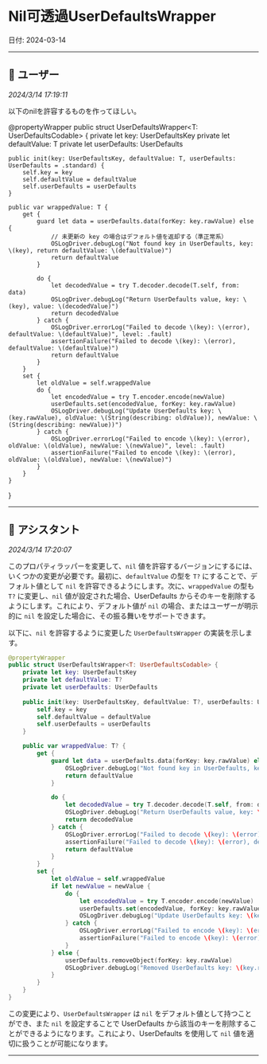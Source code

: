# Nil可透過UserDefaultsWrapper

日付: 2024-03-14

---

## 👤 ユーザー
*2024/3/14 17:19:11*

以下のnilを許容するものを作ってほしい。

@propertyWrapper
public struct UserDefaultsWrapper&lt;T: UserDefaultsCodable&gt; {
    private let key: UserDefaultsKey
    private let defaultValue: T
    private let userDefaults: UserDefaults
    
    public init(key: UserDefaultsKey, defaultValue: T, userDefaults: UserDefaults = .standard) {
        self.key = key
        self.defaultValue = defaultValue
        self.userDefaults = userDefaults
    }

    public var wrappedValue: T {
        get {
            guard let data = userDefaults.data(forKey: key.rawValue) else {
                // 未更新の key の場合はデフォルト値を返却する（準正常系）
                OSLogDriver.debugLog("Not found key in UserDefaults, key: \(key), return defaultValue: \(defaultValue)")
                return defaultValue
            }

            do {
                let decodedValue = try T.decoder.decode(T.self, from: data)
                OSLogDriver.debugLog("Return UserDefaults value, key: \(key), value: \(decodedValue)")
                return decodedValue
            } catch {
                OSLogDriver.errorLog("Failed to decode \(key): \(error), defaultValue: \(defaultValue)", level: .fault)
                assertionFailure("Failed to decode \(key): \(error), defaultValue: \(defaultValue)")
                return defaultValue
            }
        }
        set {
            let oldValue = self.wrappedValue
            do {
                let encodedValue = try T.encoder.encode(newValue)
                userDefaults.set(encodedValue, forKey: key.rawValue)
                OSLogDriver.debugLog("Update UserDefaults key: \(key.rawValue), oldValue: \(String(describing: oldValue)), newValue: \(String(describing: newValue))")
            } catch {
                OSLogDriver.errorLog("Failed to encode \(key): \(error), oldValue: \(oldValue), newValue: \(newValue)", level: .fault)
                assertionFailure("Failed to encode \(key): \(error), oldValue: \(oldValue), newValue: \(newValue)")
            }
        }
    }
}

---

## 🤖 アシスタント
*2024/3/14 17:20:07*

このプロパティラッパーを変更して、`nil` 値を許容するバージョンにするには、いくつかの変更が必要です。最初に、`defaultValue` の型を `T?` にすることで、デフォルト値として `nil` を許容できるようにします。次に、`wrappedValue` の型も `T?` に変更し、`nil` 値が設定された場合、UserDefaults からそのキーを削除するようにします。これにより、デフォルト値が `nil` の場合、またはユーザーが明示的に `nil` を設定した場合に、その振る舞いをサポートできます。

以下に、`nil` を許容するように変更した `UserDefaultsWrapper` の実装を示します。

```swift
@propertyWrapper
public struct UserDefaultsWrapper<T: UserDefaultsCodable> {
    private let key: UserDefaultsKey
    private let defaultValue: T?
    private let userDefaults: UserDefaults
    
    public init(key: UserDefaultsKey, defaultValue: T?, userDefaults: UserDefaults = .standard) {
        self.key = key
        self.defaultValue = defaultValue
        self.userDefaults = userDefaults
    }

    public var wrappedValue: T? {
        get {
            guard let data = userDefaults.data(forKey: key.rawValue) else {
                OSLogDriver.debugLog("Not found key in UserDefaults, key: \(key), return defaultValue: \(String(describing: defaultValue))")
                return defaultValue
            }

            do {
                let decodedValue = try T.decoder.decode(T.self, from: data)
                OSLogDriver.debugLog("Return UserDefaults value, key: \(key), value: \(String(describing: decodedValue))")
                return decodedValue
            } catch {
                OSLogDriver.errorLog("Failed to decode \(key): \(error), defaultValue: \(String(describing: defaultValue))", level: .fault)
                assertionFailure("Failed to decode \(key): \(error), defaultValue: \(String(describing: defaultValue))")
                return defaultValue
            }
        }
        set {
            let oldValue = self.wrappedValue
            if let newValue = newValue {
                do {
                    let encodedValue = try T.encoder.encode(newValue)
                    userDefaults.set(encodedValue, forKey: key.rawValue)
                    OSLogDriver.debugLog("Update UserDefaults key: \(key.rawValue), oldValue: \(String(describing: oldValue)), newValue: \(String(describing: newValue))")
                } catch {
                    OSLogDriver.errorLog("Failed to encode \(key): \(error), oldValue: \(String(describing: oldValue)), newValue: \(String(describing: newValue))", level: .fault)
                    assertionFailure("Failed to encode \(key): \(error), oldValue: \(String(describing: oldValue)), newValue: \(String(describing: newValue))")
                }
            } else {
                userDefaults.removeObject(forKey: key.rawValue)
                OSLogDriver.debugLog("Removed UserDefaults key: \(key.rawValue), oldValue: \(String(describing: oldValue)), due to nil newValue")
            }
        }
    }
}
```

この変更により、`UserDefaultsWrapper` は `nil` をデフォルト値として持つことができ、また `nil` を設定することで UserDefaults から該当のキーを削除することができるようになります。これにより、UserDefaults を使用して `nil` 値を適切に扱うことが可能になります。

---
